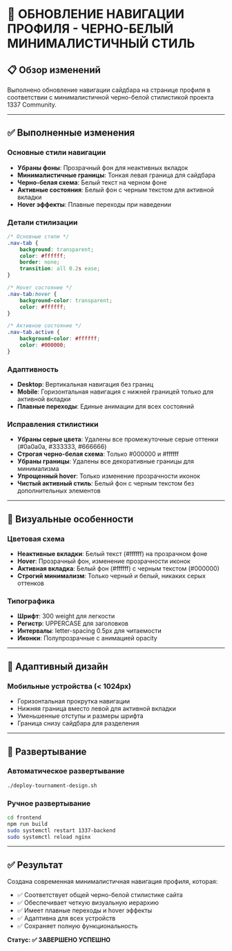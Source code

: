 # 🎨 ОБНОВЛЕНИЕ НАВИГАЦИИ ПРОФИЛЯ - ЧЕРНО-БЕЛЫЙ МИНИМАЛИСТИЧНЫЙ СТИЛЬ

## 📋 Обзор изменений

Выполнено обновление навигации сайдбара на странице профиля в соответствии с минималистичной черно-белой стилистикой проекта 1337 Community.

---

## ✅ Выполненные изменения

### Основные стили навигации
- **Убраны фоны**: Прозрачный фон для неактивных вкладок
- **Минималистичные границы**: Тонкая левая граница для сайдбара
- **Черно-белая схема**: Белый текст на черном фоне
- **Активные состояния**: Белый фон с черным текстом для активной вкладки
- **Hover эффекты**: Плавные переходы при наведении

### Детали стилизации
```css
/* Основные стили */
.nav-tab {
    background: transparent;
    color: #ffffff;
    border: none;
    transition: all 0.2s ease;
}

/* Hover состояние */
.nav-tab:hover {
    background-color: transparent;
    color: #ffffff;
}

/* Активное состояние */
.nav-tab.active {
    background-color: #ffffff;
    color: #000000;
}
```

### Адаптивность
- **Desktop**: Вертикальная навигация без границ
- **Mobile**: Горизонтальная навигация с нижней границей только для активной вкладки
- **Плавные переходы**: Единые анимации для всех состояний

### Исправления стилистики
- **Убраны серые цвета**: Удалены все промежуточные серые оттенки (#0a0a0a, #333333, #666666)
- **Строгая черно-белая схема**: Только #000000 и #ffffff
- **Убраны границы**: Удалены все декоративные границы для минимализма
- **Упрощенный hover**: Только изменение прозрачности иконок
- **Чистый активный стиль**: Белый фон с черным текстом без дополнительных элементов

---

## 🎨 Визуальные особенности

### Цветовая схема
- **Неактивные вкладки**: Белый текст (#ffffff) на прозрачном фоне
- **Hover**: Прозрачный фон, изменение прозрачности иконок
- **Активная вкладка**: Белый фон (#ffffff) с черным текстом (#000000)
- **Строгий минимализм**: Только черный и белый, никаких серых оттенков

### Типографика
- **Шрифт**: 300 weight для легкости
- **Регистр**: UPPERCASE для заголовков
- **Интервалы**: letter-spacing 0.5px для читаемости
- **Иконки**: Полупрозрачные с анимацией opacity

---

## 📱 Адаптивный дизайн

### Мобильные устройства (< 1024px)
- Горизонтальная прокрутка навигации
- Нижняя граница вместо левой для активной вкладки
- Уменьшенные отступы и размеры шрифта
- Граница снизу сайдбара для разделения

---

## 🚀 Развертывание

### Автоматическое развертывание
```bash
./deploy-tournament-design.sh
```

### Ручное развертывание
```bash
cd frontend
npm run build
sudo systemctl restart 1337-backend
sudo systemctl reload nginx
```

---

## ✅ Результат

Создана современная минималистичная навигация профиля, которая:
- ✅ Соответствует общей черно-белой стилистике сайта
- ✅ Обеспечивает четкую визуальную иерархию
- ✅ Имеет плавные переходы и hover эффекты
- ✅ Адаптивна для всех устройств
- ✅ Сохраняет полную функциональность

**Статус: ✅ ЗАВЕРШЕНО УСПЕШНО** 